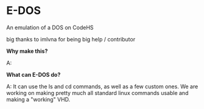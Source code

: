 # E-DOS
An emulation of a DOS on CodeHS



big thanks to imlvna for being big help / contributor


**Why make this?**

A: 


**What can E-DOS do?**

A: It can use the ls and cd commands, as well as a few custom ones. We are working on making pretty much all standard linux commands usable and making a "working" VHD.
